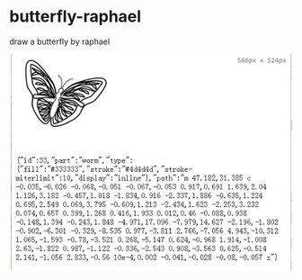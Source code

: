 # butterfly-raphael
draw a butterfly by raphael

![butterfly-raphael](https://raw.githubusercontent.com/flyher/butterfly-raphael/master/butterfly-raphael.png)
